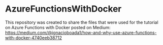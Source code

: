 # AzureFunctionsWithDocker

This repository was created to share the files that were used for the tutorial on Azure Functions with Docker posted on Medium:
https://medium.com/@ignacioboada1/how-and-why-use-azure-functions-with-docker-4740eeb38712
